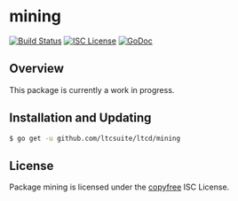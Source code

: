 mining
======

[![Build Status](https://github.com/ltcsuite/ltcd/workflows/Build%20and%20Test/badge.svg)](https://github.com/ltcsuite/ltcd/actions)
[![ISC License](http://img.shields.io/badge/license-ISC-blue.svg)](http://copyfree.org)
[![GoDoc](https://img.shields.io/badge/godoc-reference-blue.svg)](https://pkg.go.dev/github.com/ltcsuite/ltcd/mining)

## Overview

This package is currently a work in progress.

## Installation and Updating

```bash
$ go get -u github.com/ltcsuite/ltcd/mining
```

## License

Package mining is licensed under the [copyfree](http://copyfree.org) ISC
License.
